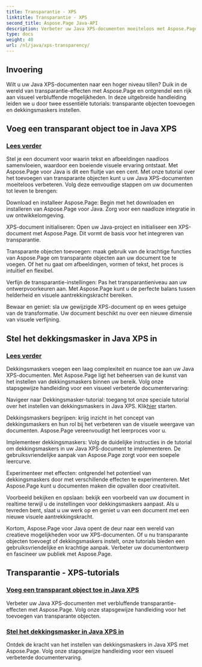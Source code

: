 ```yaml
---
title: Transparantie - XPS
linktitle: Transparantie - XPS
second_title: Aspose.Page Java-API
description: Verbeter uw Java XPS-documenten moeiteloos met Aspose.Page. Leer transparante objecten toevoegen en dekkingsmaskers instellen in onze tutorials voor verbeterde visuele effecten.
type: docs
weight: 40
url: /nl/java/xps-transparency/
---
```

## Invoering

Wilt u uw Java XPS-documenten naar een hoger niveau tillen? Duik in de wereld van transparantie-effecten met Aspose.Page en ontgrendel een rijk aan visueel verbluffende mogelijkheden. In deze uitgebreide handleiding leiden we u door twee essentiële tutorials: transparante objecten toevoegen en dekkingsmaskers instellen.

## Voeg een transparant object toe in Java XPS
### [Lees verder](./add-transparent-object/)

Stel je een document voor waarin tekst en afbeeldingen naadloos samenvloeien, waardoor een boeiende visuele ervaring ontstaat. Met Aspose.Page voor Java is dit een fluitje van een cent. Met onze tutorial over het toevoegen van transparante objecten kunt u uw Java XPS-documenten moeiteloos verbeteren. Volg deze eenvoudige stappen om uw documenten tot leven te brengen:

Download en installeer Aspose.Page: Begin met het downloaden en installeren van Aspose.Page voor Java. Zorg voor een naadloze integratie in uw ontwikkelomgeving.

XPS-document initialiseren: Open uw Java-project en initialiseer een XPS-document met Aspose.Page. Dit vormt de basis voor het integreren van transparantie.

Transparante objecten toevoegen: maak gebruik van de krachtige functies van Aspose.Page om transparante objecten aan uw document toe te voegen. Of het nu gaat om afbeeldingen, vormen of tekst, het proces is intuïtief en flexibel.

Verfijn de transparantie-instellingen: Pas het transparantieniveau aan uw ontwerpvoorkeuren aan. Met Aspose.Page kunt u de perfecte balans tussen helderheid en visuele aantrekkingskracht bereiken.

Bewaar en geniet: sla uw gewijzigde XPS-document op en wees getuige van de transformatie. Uw document beschikt nu over een nieuwe dimensie van visuele verfijning.

## Stel het dekkingsmasker in Java XPS in
### [Lees verder](./set-opacity-mask/)

Dekkingsmaskers voegen een laag complexiteit en nuance toe aan uw Java XPS-documenten. Met Aspose.Page ligt het beheersen van de kunst van het instellen van dekkingsmaskers binnen uw bereik. Volg onze stapsgewijze handleiding voor een visueel verbeterde documentervaring:

 Navigeer naar Dekkingsmasker-tutorial: toegang tot onze speciale tutorial over het instellen van dekkingsmaskers in Java XPS. Klik[hier](./set-opacity-mask/) starten.

Dekkingsmaskers begrijpen: krijg inzicht in het concept van dekkingsmaskers en hun rol bij het verbeteren van de visuele weergave van documenten. Aspose.Page vereenvoudigt het leerproces voor u.

Implementeer dekkingsmaskers: Volg de duidelijke instructies in de tutorial om dekkingsmaskers in uw Java XPS-document te implementeren. De gebruiksvriendelijke aanpak van Aspose.Page zorgt voor een soepele leercurve.

Experimenteer met effecten: ontgrendel het potentieel van dekkingsmaskers door met verschillende effecten te experimenteren. Met Aspose.Page kunt u documenten maken die opvallen door creativiteit.

Voorbeeld bekijken en opslaan: bekijk een voorbeeld van uw document in realtime terwijl u de instellingen voor dekkingsmaskers aanpast. Als u tevreden bent, slaat u uw werk op en geniet u van een document met een nieuwe visuele aantrekkingskracht.

Kortom, Aspose.Page voor Java opent de deur naar een wereld van creatieve mogelijkheden voor uw XPS-documenten. Of u nu transparante objecten toevoegt of dekkingsmaskers instelt, onze tutorials bieden een gebruiksvriendelijke en krachtige aanpak. Verbeter uw documentontwerp en fascineer uw publiek met Aspose.Page.
## Transparantie - XPS-tutorials
### [Voeg een transparant object toe in Java XPS](./add-transparent-object/)
Verbeter uw Java XPS-documenten met verbluffende transparantie-effecten met Aspose.Page. Volg onze stapsgewijze handleiding voor het toevoegen van transparante objecten. 
### [Stel het dekkingsmasker in Java XPS in](./set-opacity-mask/)
Ontdek de kracht van het instellen van dekkingsmaskers in Java XPS met Aspose.Page. Volg onze stapsgewijze handleiding voor een visueel verbeterde documentervaring.